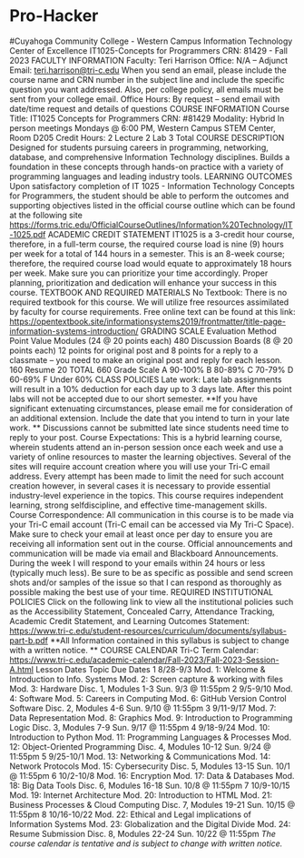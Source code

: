# Pro-Hacker
#Cuyahoga Community College - Western Campus Information Technology Center of Excellence IT1025-Concepts for Programmers CRN:  81429 - Fall 2023    FACULTY INFORMATION Faculty:  Teri Harrison Office:   N/A – Adjunct Email:   teri.harrison@tri-c.edu When you send an email, please include the course name and CRN number in the subject line and include the specific question you want addressed. Also, per college policy, all emails must be sent from your college email.  Office Hours: By request – send email with date/time request and details of questions  COURSE INFORMATION Course Title:  IT1025 Concepts for Programmers CRN:  #81429 Modality:  Hybrid In person meetings Mondays @ 6:00 PM, Western Campus STEM Center, Room D205 Credit Hours:  2 Lecture 2 Lab  3 Total   COURSE DESCRIPTION  Designed for students pursuing careers in programming, networking, database, and comprehensive Information Technology disciplines. Builds a foundation in these concepts through hands-on practice with a variety of programming languages and leading industry tools.  LEARNING OUTCOMES  Upon satisfactory completion of IT 1025 - Information Technology Concepts for Programmers, the student should be able to perform the outcomes and supporting objectives listed in the official course outline which can be found at the following site https://forms.tric.edu/OfficialCourseOutlines/Information%20Technology/IT-1025.pdf   ACADEMIC CREDIT STATEMENT  IT1025 is a 3-credit hour course, therefore, in a full-term course, the required course load is nine (9) hours per week for a total of 144 hours in a semester. This is an 8-week course; therefore, the required course load would equate to approximately 18 hours per week. Make sure you can prioritize your time accordingly. Proper planning, prioritization and dedication will enhance your success in this course.  TEXTBOOK AND REQUIRED MATERIALS  No Textbook: There is no required textbook for this course. We will utilize free resources assimilated by faculty for course requirements.  Free online text can be found at this link: https://opentextbook.site/informationsystems2019/frontmatter/title-page-information-systems-introduction/  GRADING SCALE  Evaluation Method Point Value Modules (24 @ 20 points each) 480 Discussion Boards (8 @ 20 points each) 12 points for original post and 8 points for a reply to a classmate – you need to make an original post and reply for each lesson. 160 Resume 20 TOTAL 660  Grade Scale A 90-100% B 80-89% C 70-79% D 60-69% F Under 60%  CLASS POLICIES  Late work: Late lab assignments will result in a 10% deduction for each day up to 3 days late. After this point labs will not be accepted due to our short semester. **If you have significant extenuating circumstances, please email me for consideration of an additional extension. Include the date that you intend to turn in your late work. ** Discussions cannot be submitted late since students need time to reply to your post.  Course Expectations: This is a hybrid learning course, wherein students attend an in-person session once each week and use a variety of online resources to master the learning objectives. Several of the sites will require account creation where you will use your Tri-C email address. Every attempt has been made to limit the need for such account creation however, in several cases it is necessary to provide essential industry-level experience in the topics. This course requires independent learning, strong selfdiscipline, and effective time-management skills.  Course Correspondence: All communication in this course is to be made via your Tri-C email account (Tri-C email can be accessed via My Tri-C Space). Make sure to check your email at least once per day to ensure you are receiving all information sent out in the course. Official announcements and communication will be made via email and Blackboard Announcements. During the week I will respond to your emails within 24 hours or less (typically much less). Be sure to be as specific as possible and send screen shots and/or samples of the issue so that I can respond as thoroughly as possible making the best use of your time.    REQUIRED INSTITUTIONAL POLICIES  Click on the following link to view all the institutional policies such as the Accessibility Statement, Concealed Carry, Attendance Tracking, Academic Credit Statement, and Learning Outcomes Statement: https://www.tri-c.edu/student-resources/curriculum/documents/syllabus-part-b.pdf   **All Information contained in this syllabus is subject to change with a written notice. **  COURSE CALENDAR  Tri-C Term Calendar: https://www.tri-c.edu/academic-calendar/Fall-2023/Fall-2023-Session-A.html  Lesson Dates Topic Due Dates 1 8/28-9/3 Mod. 1: Welcome & Introduction to Info. Systems Mod. 2: Screen capture & working with files Mod. 3: Hardware Disc. 1, Modules 1-3 Sun. 9/3 @ 11:55pm 2 9/5-9/10 Mod. 4: Software Mod. 5: Careers in Computing Mod. 6: GitHub Version Control Software Disc. 2, Modules 4-6 Sun. 9/10 @ 11:55pm 3 9/11-9/17 Mod. 7: Data Representation Mod. 8: Graphics Mod. 9: Introduction to Programming Logic Disc. 3, Modules 7-9 Sun. 9/17 @ 11:55pm 4 9/18-9/24 Mod. 10: Introduction to Python Mod. 11: Programming Languages & Processes Mod. 12: Object-Oriented Programming Disc. 4, Modules 10-12 Sun. 9/24 @ 11:55pm 5 9/25-10/1 Mod. 13: Networking & Communications Mod. 14: Network Protocols  Mod. 15: Cybersecurity Disc. 5, Modules 13-15 Sun. 10/1 @ 11:55pm 6 10/2-10/8 Mod. 16: Encryption Mod. 17: Data & Databases Mod. 18: Big Data Tools Disc. 6, Modules 16-18 Sun. 10/8 @ 11:55pm 7 10/9-10/15 Mod. 19: Internet Architecture Mod. 20: Introduction to HTML Mod. 21: Business Processes & Cloud Computing Disc. 7, Modules 19-21 Sun. 10/15 @ 11:55pm 8 10/16-10/22 Mod. 22: Ethical and Legal implications of Information Systems Mod. 23: Globalization and the Digital Divide Mod. 24: Resume Submission Disc. 8, Modules 22-24 Sun. 10/22 @ 11:55pm  *The course calendar is tentative and is subject to change with written notice.*  
